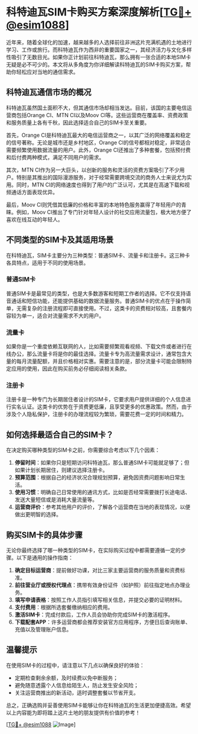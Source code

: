 # 科特迪瓦SIM卡购买方案深度解析[[TG💪+ @esim1088](https://t.me/s/esim1088)]

近年来，随着全球化的加速，越来越多的人选择前往非洲这片充满机遇的土地进行学习、工作或旅行。而科特迪瓦作为西非的重要国家之一，其经济活力与文化多样性吸引了无数目光。如果你正计划前往科特迪瓦，那么拥有一张合适的本地SIM卡无疑是必不可少的。本文将从多角度为你详细解读科特迪瓦的SIM卡购买方案，帮助你轻松应对当地的通信需求。

## 科特迪瓦通信市场的概况

科特迪瓦虽然国土面积不大，但其通信市场却相当发达。目前，该国的主要电信运营商包括Orange CI、MTN CI以及Moov CI等。这些运营商在覆盖率、资费政策和服务质量上各有千秋，因此选择适合自己的SIM卡至关重要。

首先，Orange CI是科特迪瓦最大的电信运营商之一，以其广泛的网络覆盖和稳定的信号著称。无论是城市还是乡村地区，Orange CI的信号都相对稳定，非常适合需要频繁使用数据流量的用户。此外，Orange CI还推出了多种套餐，包括预付费和后付费两种模式，满足不同用户的需求。

其次，MTN CI作为另一大巨头，以创新的服务和灵活的资费方案吸引了不少用户。特别是其推出的国际漫游服务，对于经常需要跨境交流的商务人士来说尤为实用。同时，MTN CI的网络速度也得到了用户的广泛认可，尤其是在高速下载和视频通话方面表现优异。

最后，Moov CI则凭借其低廉的价格和丰富的本地特色服务赢得了年轻用户的青睐。例如，Moov CI推出了专门针对年轻人设计的社交应用流量包，极大地方便了喜欢在线互动的年轻人。

## 不同类型的SIM卡及其适用场景

在科特迪瓦，SIM卡主要分为三种类型：普通SIM卡、流量卡和注册卡。这三种卡各具特点，适用于不同的使用场景。

### 普通SIM卡

普通SIM卡是最常见的类型，也是大多数游客和短期工作者的选择。它不仅支持语音通话和短信功能，还能提供基础的数据流量服务。普通SIM卡的优点在于操作简单，无需复杂的注册流程即可直接使用。不过，这类卡的资费相对较高，且套餐内容较为单一，适合对流量需求不大的用户。

### 流量卡

如果你是一个重度依赖互联网的人，比如需要频繁观看视频、下载文件或者进行在线办公，那么流量卡将是你的最佳选择。流量卡专为高流量需求设计，通常包含大量的每月流量配额，并且价格相对实惠。需要注意的是，部分流量卡可能会限制特定应用的使用，因此在购买前务必仔细阅读相关条款。

### 注册卡

注册卡是一种专门为长期居住者设计的SIM卡，它要求用户提供详细的个人信息进行实名认证。这类卡的优势在于资费更低廉，且享受更多的优惠政策。然而，由于涉及个人隐私保护，注册卡的办理流程较为繁琐，需要花费一定的时间和精力。

## 如何选择最适合自己的SIM卡？

在决定购买哪种类型的SIM卡之前，你需要综合考虑以下几个因素：

1. **停留时间**：如果你只是短期访问科特迪瓦，那么普通SIM卡可能就足够了；但如果计划长期居住，则建议选择注册卡。
2. **预算范围**：根据自己的经济状况合理规划预算，避免因资费问题影响日常生活。
3. **使用习惯**：明确自己日常使用的通讯方式，比如是否经常需要拨打长途电话、发送大量短信或是消耗大量流量等。
4. **运营商评价**：参考其他用户的评价，了解各个运营商在当地的表现情况，以便做出更明智的选择。

## 购买SIM卡的具体步骤

无论你最终选择了哪一种类型的SIM卡，在实际购买过程中都需要遵循一定的步骤。以下是通用的操作指南：

1. **确定目标运营商**：提前做好功课，对比三家主要运营商的服务质量和资费标准。
2. **前往营业厅或授权代理点**：携带有效身份证件（如护照）前往指定地点办理业务。
3. **填写申请表格**：按照工作人员指引填写相关信息，并提交必要的证明材料。
4. **支付费用**：根据所选套餐缴纳相应的费用。
5. **激活SIM卡**：完成付款后，工作人员会协助你完成SIM卡的激活程序。
6. **下载配套APP**：许多运营商都会推荐安装官方应用程序，方便日后查询账单、充值以及管理账户信息。

## 温馨提示

在使用SIM卡的过程中，请注意以下几点以确保良好的体验：

- 定期检查剩余余额，及时续费以免中断服务；
- 避免随意透露个人信息给陌生人，防止发生安全风险；
- 关注运营商推出的新活动，适时调整套餐以节省开支。

总之，正确选购并妥善使用SIM卡能够让你在科特迪瓦的生活更加便捷高效。希望以上内容能为即将踏上这片土地的朋友提供有价值的参考！

[[TG💪+ @esim1088](https://t.me/s/esim1088) ![Image](https://i.postimg.cc/4NQfJmqS/Snipaste-2025-05-13-00-14-12.png)]